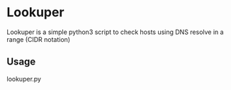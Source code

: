 # Lookuper
Lookuper is a simple python3 script to check hosts using DNS resolve in a range (CIDR notation)

## Usage

lookuper.py <range>
